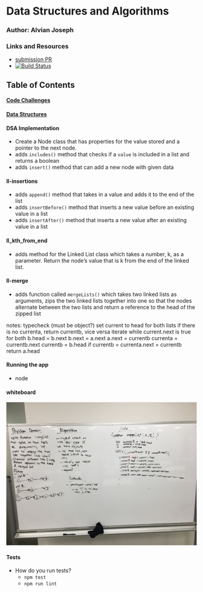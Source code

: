 # Data Structures and Algorithms

### Author: Alvian Joseph

### Links and Resources
* [submission PR](https://github.com/alvian-401-advanced-javascript/data-structures-and-algorithms/pull/4)
* [![Build Status](https://www.travis-ci.com/alvian-401-advanced-javascript/data-structures-and-algorithms.svg?branch=master)](https://www.travis-ci.com/alvian-401-advanced-javascript/data-structures-and-algorithms)

## Table of Contents

#### [Code Challenges](https://github.com/alvian-401-advanced-javascript/data-structures-and-algorithms/tree/master/challenges)
#### [Data Structures](https://github.com/alvian-401-advanced-javascript/data-structures-and-algorithms/tree/master/data-structures)  

#### DSA Implementation
   * Create a Node class that has properties for the value stored and a pointer to the next node.
   * adds `includes()` method that checks if a `value` is included in a list and returns a boolean
   * adds `insert()` method that can add a new node with given data  
   
   
#### ll-insertions
  * adds `append()` method that takes in a value and adds it to the end of the list  
  * adds `insertBefore()` method that inserts a new value before an existing value in a list
  * adds `insertAfter()` method that inserts a new value after an existing value in a list

  

#### ll_kth_from_end
   * adds method for the Linked List class which takes a number, k, as a parameter. Return the node’s value that is k from the end of the linked list.


#### ll-merge
   * adds function called `mergeLists()` which takes two linked lists as arguments, zips the two linked lists together into one so that the nodes alternate between the two lists and return a reference to the head of the zipped list
   
   notes:
   typecheck (must be object?)
   set current to head for both lists
   if there is no currenta, return currentb, vice versa
   iterate while current.next is true for both
   b.head = b.next
   b.next = a.next
   a.next = currentb
   currenta = currentb.next
   currentb = b.head
   if currentb = currenta.next = currentb
   return a.head

#### Running the app
* node

#### whiteboard
![ll-merge-wb](https://github.com/alvian-401-advanced-javascript/data-structures-and-algorithms/blob/master/data-structures/llmerge/assets/image_from_ios.jpg?raw=true)
  
#### Tests
* How do you run tests?
  * `npm test`
  * `npm run lint`
